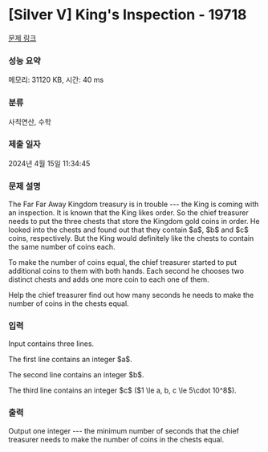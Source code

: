 # [Silver V] King's Inspection - 19718 

[문제 링크](https://www.acmicpc.net/problem/19718) 

### 성능 요약

메모리: 31120 KB, 시간: 40 ms

### 분류

사칙연산, 수학

### 제출 일자

2024년 4월 15일 11:34:45

### 문제 설명

<p>The Far Far Away Kingdom treasury is in trouble --- the King is coming with an inspection. It is known that the King likes order. So the chief treasurer needs to put the three chests that store the Kingdom gold coins in order. He looked into the chests and found out that they contain $a$, $b$ and $c$ coins, respectively. But the King would definitely like the chests to contain the same number of coins each.</p>

<p>To make the number of coins equal, the chief treasurer started to put additional coins to them with both hands. Each second he chooses two distinct chests and adds one more coin to each one of them.</p>

<p>Help the chief treasurer find out how many seconds he needs to make the number of coins in the chests equal.</p>

### 입력 

 <p>Input contains three lines.</p>

<p>The first line contains an integer $a$.</p>

<p>The second line contains an integer $b$.</p>

<p>The third line contains an integer $c$ ($1 \le a, b, c \le 5\cdot 10^8$).</p>

### 출력 

 <p>Output one integer --- the minimum number of seconds that the chief treasurer needs to make the number of coins in the chests equal.</p>

